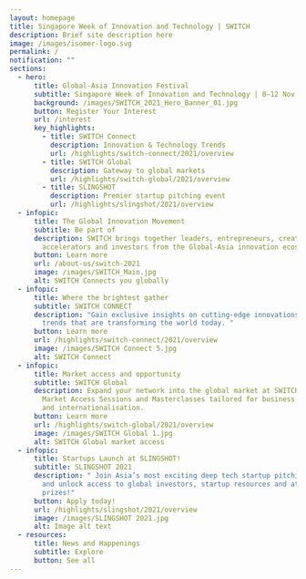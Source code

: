 ```yaml
---
layout: homepage
title: Singapore Week of Innovation and Technology | SWITCH
description: Brief site description here
image: /images/isomer-logo.svg
permalink: /
notification: ""
sections:
  - hero:
      title: Global-Asia Innovation Festival
      subtitle: Singapore Week of Innovation and Technology | 8—12 Nov 2021
      background: /images/SWITCH_2021_Hero_Banner_01.jpg
      button: Register Your Interest
      url: /interest
      key_highlights:
        - title: SWITCH Connect
          description: Innovation & Technology Trends
          url: /highlights/switch-connect/2021/overview
        - title: SWITCH Global
          description: Gateway to global markets
          url: /highlights/switch-global/2021/overview
        - title: SLINGSHOT
          description: Premier startup pitching event
          url: /highlights/slingshot/2021/overview
  - infopic:
      title: The Global Innovation Movement
      subtitle: Be part of
      description: SWITCH brings together leaders, entrepreneurs, creators,
        accelerators and investors from the Global-Asia innovation ecosystem.
      button: Learn more
      url: /about-us/switch-2021
      image: /images/SWITCH_Main.jpg
      alt: SWITCH Connects you globally
  - infopic:
      title: Where the brightest gather
      subtitle: SWITCH CONNECT
      description: "Gain exclusive insights on cutting-edge innovations and growing
        trends that are transforming the world today. "
      button: Learn more
      url: /highlights/switch-connect/2021/overview
      image: /images/SWITCH Connect 5.jpg
      alt: SWITCH Connect
  - infopic:
      title: Market access and opportunity
      subtitle: SWITCH Global
      description: Expand your network into the global market at SWITCH Global’s
        Market Access Sessions and Masterclasses tailored for business growth
        and internationalisation.
      button: Learn more
      url: /highlights/switch-global/2021/overview
      image: /images/SWITCH Global 1.jpg
      alt: SWITCH Global market access
  - infopic:
      title: Startups Launch at SLINGSHOT!
      subtitle: SLINGSHOT 2021
      description: " Join Asia’s most exciting deep tech startup pitching competition
        and unlock access to global investors, startup resources and attractive
        prizes!"
      button: Apply today!
      url: /highlights/slingshot/2021/overview
      image: /images/SLINGSHOT 2021.jpg
      alt: Image alt text
  - resources:
      title: News and Happenings
      subtitle: Explore
      button: See all
---
```

